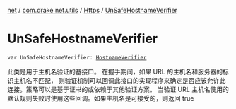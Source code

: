 [net](../../index.md) / [com.drake.net.utils](../index.md) / [Https](index.md) / [UnSafeHostnameVerifier](./-un-safe-hostname-verifier.md)

# UnSafeHostnameVerifier

`var UnSafeHostnameVerifier: `[`HostnameVerifier`](https://docs.oracle.com/javase/6/docs/api/javax/net/ssl/HostnameVerifier.html)

此类是用于主机名验证的基接口。 在握手期间，如果 URL 的主机名和服务器的标识主机名不匹配，
则验证机制可以回调此接口的实现程序来确定是否应该允许此连接。策略可以是基于证书的或依赖于其他验证方案。
当验证 URL 主机名使用的默认规则失败时使用这些回调。如果主机名是可接受的，则返回 true

